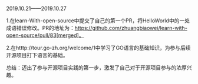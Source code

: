 2019.10.21——2019.10.27

1.在learn-With-open-source中提交了自己的第一个PR，将HelloWorld中的一处成语错误修改。PR的地址为：https://github.com/zhuangbiaowei/learn-with-open-source/pull/83[merged]。

2.在htttp://tour.go-zh.org/welcome/1中学习了GO语言的基础知识，为参与后续开源项目打下语言的基础。

总结：迈出了参与开源项目实践的第一步，激发了自己对于开源项目参与的浓厚兴趣。
